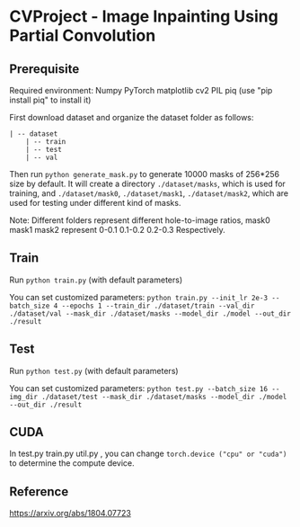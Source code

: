 # CVProject - Image Inpainting Using Partial Convolution

## Prerequisite

Required environment:
    Numpy
    PyTorch
    matplotlib
    cv2
    PIL
    piq (use "pip install piq" to install it)

First download dataset and organize the dataset folder as follows:
```
| -- dataset
    | -- train
    | -- test
    | -- val
```

Then run `python generate_mask.py` to generate 10000 masks of 256*256 size by default. It will create a directory `./dataset/masks`, which is used for training, and `./dataset/mask0`, `./dataset/mask1`, `./dataset/mask2`, which are used for testing under different kind of masks.

Note: Different folders represent different hole-to-image ratios, mask0 mask1 mask2 represent 0-0.1 0.1-0.2 0.2-0.3 Respectively.

## Train

Run `python train.py` (with default parameters)

You can set customized parameters: `python train.py --init_lr 2e-3 --batch_size 4 --epochs 1 --train_dir ./dataset/train --val_dir ./dataset/val --mask_dir ./dataset/masks --model_dir ./model --out_dir ./result`

## Test

Run `python test.py` (with default parameters)

You can set customized parameters: `python test.py --batch_size 16 --img_dir ./dataset/test --mask_dir ./dataset/masks --model_dir ./model --out_dir ./result`

## CUDA

In test.py train.py util.py , you can change `torch.device ("cpu" or "cuda")` to determine the compute device.

## Reference

https://arxiv.org/abs/1804.07723
